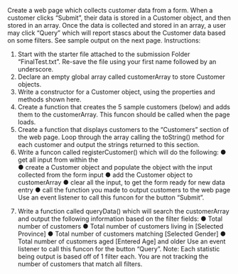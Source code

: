 Create a web page which collects customer data from a form. When a customer clicks “Submit”, their data is stored in a Customer object, and then stored in an array. Once the data is collected and stored in an array, a user may click “Query” which will report sta s cs about the Customer data based on some filters. See sample output on the next page.
Instructions:
1. Start with the starter file attached to the submission Folder “FinalTest.txt”. Re-save the file using your first name followed by an underscore. 
2. Declare an empty global array called customerArray to store Customer objects.
3. Write a constructor for a Customer object, using the properties and methods shown here.
4. Create a function that creates the 5 sample customers (below) and adds them to the customerArray. This func on should be called when the page loads.
5. Create a function that displays customers to the “Customers” section of the web page.
Loop through the array calling the toString() method for each customer and output the strings returned to this section.
6. Write a func on called registerCustomer() which will do the following:
● get all input from within the <form>
● create a Customer object and populate the object with the input collected from the form input
● add the Customer object to customerArray
● clear all the input, to get the form ready for new data entry
● call the function you made to output customers to the web page Use an event listener to call this func on for the button “Submit”.
7. Write a function called queryData() which will search the customerArray and output the following information based on the filter fields:
● Total number of customers
● Total number of customers living in [Selected Province]
● Total number of customers matching [Selected Gender]
● Total number of customers aged [Entered Age] and older Use an event listener to call this func on for the button “Query”.
Note: Each statistic being output is based off of 1 filter each. You are not tracking the number of customers that match all filters.